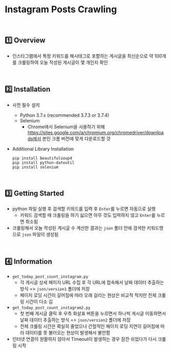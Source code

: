 # Instagram Posts Crawling

<br>

## :one: Overview

- 인스타그램에서 특정 키워드를 해시태그로 포함하는 게시글을 최신순으로 약 100개를 크롤링하여 오늘 작성된 게시글이 몇 개인지 확인

<br>

## :two: Installation

- 사전 필수 설치

  - Python 3.7.x (recommended 3.7.3 or 3.7.4)
  - Selenium
    - Chrome에서 Selenium을 사용하기 위해 https://sites.google.com/a/chromium.org/chromedriver/downloads에서 본인 크롬 버전에 맞게 다운로드할 것

- Additional Library Installation

  ```basj
  pip install beautifulsoup4
  pip install python-dateutil
  pip install selenium
  ```

<br>

## :three: Getting Started

- python 파일 실행 후 검색할 키워드를 입력 후 `Enter`를 누르면 자동으로 실행
  - 키워드 검색할 때 크롤링을 하기 싫으면 아무 것도 입력하지 않고 `Enter`를 누르면 취소됨
- 크롤링해서 오늘 작성된 게시글 수 계산한 결과는 `json` 폴더 안에 검색한 키워드명으로 `json` 파일이 생성됨

<br>

## :four: Information

- `get_today_post_count_instagram.py`
  - 각 게시글 상세 페이지 URL 수집 후 각 URL에 접속해서 날짜 데이터 추출하는 방식 => `json/version1` 폴더에 저장
  - 페이지 로딩 시간이 길어짐에 따라 오래 걸리는 현상은 비교적 적지만 전체 크롤링 시간이 다소 김
- `get_today_post_count_instagram2.py`
  - 첫 번째 게시글 클릭 후 우측 화살표 버튼을 누르면서 하나씩 게시글 이동하면서 날짜 데이터 추출하는 방식 => `json/version2` 폴더에 저장
  - 전체 크롤링 시간은 확실히 줄었으나 간헐적인 페이지 로딩 지연이 길어짐에 따라 데이터를 못 불러오는 현상이 발생해서 불안함
- 인터넷 연결이 원활하지 않아서 Timeout이 발생하는 경우 잠깐 쉬었다가 다시 크롤링 시작